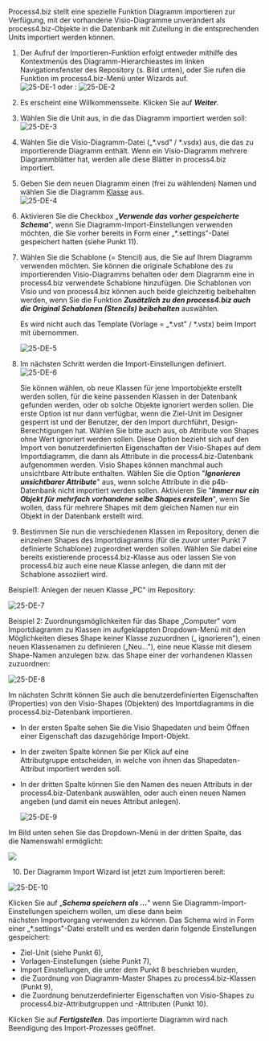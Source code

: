 Process4.biz stellt eine spezielle Funktion Diagramm importieren zur
Verfügung, mit der vorhandene Visio-Diagramme unverändert als
process4.biz-Objekte in die Datenbank mit Zuteilung in die
entsprechenden Units importiert werden können.

1.  Der Aufruf der Importieren-Funktion erfolgt entweder mithilfe des
    Kontextmenüs des Diagramm-Hierarchieastes im linken
    Navigationsfenster des Repository (s. Bild unten), oder Sie rufen
    die Funktion im process4.biz-Menü unter Wizards auf.  
    ![25-DE-1](//images.ctfassets.net/6mz8d8cle1nl/5lYy31cgW4MSgMGEy88GoS/58202016c6a7fbf1129d2d16d71b701e/25-DE-1.png) oder :
    ![25-DE-2](//images.ctfassets.net/6mz8d8cle1nl/1ZHQRgiGRyu46o20w4IU4Y/54aa081c8f64ca44c6ef689ace480647/25-DE-2.png)
      
2.  Es erscheint eine Willkommensseite. Klicken Sie auf ***Weiter***.
3.  Wählen Sie die Unit aus, in die das Diagramm importiert werden
    soll:  
    ![25-DE-3](//images.ctfassets.net/6mz8d8cle1nl/1K65FQVV4c0MGmeogWmCOe/d2a5b041c4882f8534004834a77c1bbc/25-DE-3.png)
4.  Wählen Sie die Visio-Diagramm-Datei („\*.vsd" / \*.vsdx) aus, die
    das zu importierende Diagramm enthält. Wenn ein Visio-Diagramm
    mehrere Diagrammblätter hat, werden alle diese Blätter in
    process4.biz importiert.
5.  Geben Sie dem neuen Diagramm einen (frei zu wählenden) Namen und
    wählen Sie die Diagramm [Klasse](Klasse) aus.  
    ![25-DE-4](//images.ctfassets.net/6mz8d8cle1nl/42y71ClhgQqiWQCqoiqeoU/f8cdceab5947fa8647906b1dfce055bf/25-DE-4.png)
6.  Aktivieren Sie die Checkbox „***Verwende das vorher gespeicherte
    Schema***", wenn Sie Diagramm-Import-Einstellungen verwenden
    möchten, die Sie vorher bereits in Form einer „\*.settings"-Datei
    gespeichert hatten (siehe Punkt 11).
7.  Wählen Sie die Schablone (= Stencil) aus, die Sie auf Ihrem Diagramm
    verwenden möchten. Sie können die originale Schablone des zu
    importierenden Visio-Diagramms behalten oder dem Diagramm eine in
    process4.biz verwendete Schablone hinzufügen. Die Schablonen von
    Visio und von process4.biz können auch beide gleichzeitig
    beibehalten werden, wenn Sie die Funktion ***Zusätzlich zu den
    process4.biz auch die Original Schablonen (Stencils) beibehalten***
    auswählen. 

    Es wird nicht auch das Template (Vorlage = „\*.vst" / \*.vstx) beim
    Import mit übernommen.

    ![25-DE-5](//images.ctfassets.net/6mz8d8cle1nl/14Q1wY5hJiEMUagcyYAkgK/58b0411decd3273a278d4214d7ab1f46/25-DE-5.png)

8.  Im nächsten Schritt werden die Import-Einstellungen definiert.  
    ![25-DE-6](//images.ctfassets.net/6mz8d8cle1nl/7ifeurJcxGYGo2yuu0W68w/b6ebe24ba7d907bde144dc109281c5ae/25-DE-6.png)

    Sie können wählen, ob neue Klassen für jene Importobjekte erstellt
    werden sollen, für die keine passenden Klassen in der Datenbank
    gefunden werden, oder ob solche Objekte ignoriert werden sollen. Die
    erste Option ist nur dann verfügbar, wenn die Ziel-Unit im Designer
    gesperrt ist und der Benutzer, der den Import durchführt,
    Design-Berechtigungen hat. Wählen Sie bitte auch aus, ob Attribute
    von Shapes ohne Wert ignoriert werden sollen. Diese Option bezieht
    sich auf den Import von benutzerdefinierten Eigenschaften der
    Visio-Shapes auf dem Importdiagramm, die dann als Attribute in die
    process4.biz-Datenbank aufgenommen werden. Visio Shapes können
    manchmal auch unsichtbare Attribute enthalten. Wählen Sie die Option
    "***Ignorieren unsichtbarer Attribute***" aus, wenn solche Attribute
    in die p4b-Datenbank nicht importiert werden sollen. Aktivieren Sie
    "***Immer nur ein Objekt für mehrfach vorhandene selbe Shapes
    erstellen***", wenn Sie wollen, dass für mehrere Shapes mit dem
    gleichen Namen nur ein Objekt in der Datenbank erstellt wird.

9.  Bestimmen Sie nun die verschiedenen Klassen im Repository, denen die
    einzelnen Shapes des Importdiagramms (für die zuvor unter Punkt 7
    definierte Schablone) zugeordnet werden sollen. Wählen Sie dabei
    eine bereits existierende process4.biz-Klasse aus oder lassen Sie
    von process4.biz auch eine neue Klasse anlegen, die dann mit der
    Schablone assoziiert wird.

Beispiel1: Anlegen der neuen Klasse „PC" im Repository:

![25-DE-7](//images.ctfassets.net/6mz8d8cle1nl/3sa2VvL7kQ0YaciY44kCew/5ba9ba916ca90f8fc1d32b24c224108a/25-DE-7.png)

Beispiel 2: Zuordnungsmöglichkeiten für das Shape „Computer" vom
Importdiagramm zu Klassen im aufgeklappten Dropdown-Menü mit den
Möglichkeiten dieses Shape keiner Klasse zuzuordnen („ ignorieren"),
einen neuen Klassenamen zu definieren („Neu…"), eine neue Klasse mit
diesem Shape-Namen anzulegen bzw. das Shape einer der vorhandenen
Klassen zuzuordnen:

![25-DE-8](//images.ctfassets.net/6mz8d8cle1nl/T7n3eFHgoUiE0se2K4eiu/d6c7b6dd1b37a6c581246733f25d8d6c/25-DE-8.png)

Im nächsten Schritt können Sie auch die benutzerdefinierten
Eigenschaften (Properties) von den Visio-Shapes (Objekten) des
Importdiagramms in die process4.biz-Datenbank importieren.

-   In der ersten Spalte sehen Sie die Visio Shapedaten und beim Öffnen
    einer Eigenschaft das dazugehörige Import-Objekt.
-   In der zweiten Spalte können Sie per Klick auf eine
    Attributgruppe entscheiden, in welche von ihnen das
    Shapedaten-Attribut importiert werden soll.
-   In der dritten Spalte können Sie den Namen des neuen Attributs in
    der process4.biz-Datenbank auswählen, oder auch einen neuen Namen
    angeben (und damit ein neues Attribut anlegen).  
      
    ![25-DE-9](//images.ctfassets.net/6mz8d8cle1nl/7IOUnKGu3Yee0mOIEUeCuc/6bf99d463ca62a9ecec6fae541f17ec2/25-DE-9.png)

Im Bild unten sehen Sie das Dropdown-Menü in der dritten Spalte, das
die Namenswahl ermöglicht:

![](//images.ctfassets.net/utx1h0gfm1om/9QdvBI9kd2o2uM0yKsEwg/ec27f5db252e628f63ef42c5a9755e2c/1018393.png)

  10. Der Diagramm Import Wizard ist jetzt zum Importieren bereit: 

![25-DE-10](//images.ctfassets.net/6mz8d8cle1nl/1oMnXlq7a4mqmGaY2UUOkE/ecb510b8c1ea48f681056941b57abf5f/25-DE-10.png)

Klicken Sie auf „***Schema speichern als …***" wenn
Sie Diagramm-Import-Einstellungen speichern wollen, um diese dann beim
nächsten Importvorgang verwenden zu können. Das Schema wird in Form
einer „\*.settings"-Datei erstellt und es werden darin folgende
Einstellungen gespeichert: 

-   Ziel-Unit (siehe Punkt 6),
-   Vorlagen-Einstellungen (siehe Punkt 7),
-   Import Einstellungen, die unter dem Punkt 8 beschrieben wurden,
-   die Zuordnung von Diagramm-Master Shapes zu process4.biz-Klassen
    (Punkt 9),
-   die Zuordnung benutzerdefinierter Eigenschaften von Visio-Shapes zu
    process4.biz-Attributgruppen und -Attributen (Punkt 10). 

Klicken Sie auf ***Fertigstellen***. Das importierte Diagramm wird nach
Beendigung des Import-Prozesses geöffnet.

